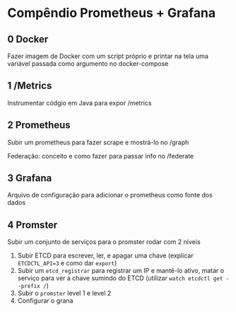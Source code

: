 Compêndio Prometheus + Grafana
==============================

0 Docker
--------

Fazer imagem de Docker com um script próprio e printar na tela uma variável passada como argumento no docker-compose


1 /Metrics
----------

Instrumentar códgio em Java para expor /metrics


2 Prometheus
------------

Subir um prometheus para fazer scrape e mostrá-lo no /graph


Federação: conceito e como fazer para passar info no /federate


3 Grafana
---------

Arquivo de configuração para adicionar o prometheus como fonte dos dados


4 Promster
----------

Subir um conjunto de serviços para o promster rodar com 2 níveis
1. Subir ETCD para escrever, ler, e apagar uma chave (explicar `ETCDCTL_API=3` e como dar `export`)
2. Subir um `etcd_registrar` para registrar um IP e mantê-lo ativo, matar o serviço para ver a chave sumindo do ETCD (utilizar `watch etcdctl get --prefix /`)
3. Subir o `promster` level 1 e level 2
4. Configurar o grana
